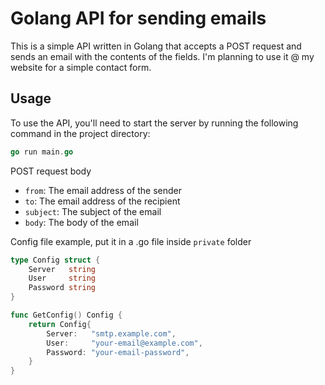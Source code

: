 # Golang API for sending emails

This is a simple API written in Golang that accepts a POST request and sends an email with the contents of the fields.
I'm planning to use it @ my website for a simple contact form.

## Usage

To use the API, you'll need to start the server by running the following command in the project directory:

```go
go run main.go
```

POST request body

- `from`: The email address of the sender
- `to`: The email address of the recipient
- `subject`: The subject of the email
- `body`: The body of the email


Config file example, put it in a .go file inside `private` folder

```go
type Config struct {
	Server   string
	User     string
	Password string
}

func GetConfig() Config {
	return Config{
		Server:   "smtp.example.com",
		User:     "your-email@example.com",
		Password: "your-email-password",
	}
} 
```
